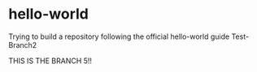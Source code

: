 # hello-world
Trying to build a repository following the official hello-world guide
Test-Branch2

THIS IS THE BRANCH 5!!
